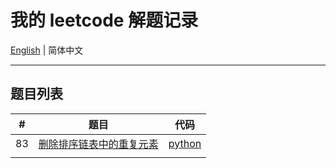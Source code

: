 # 我的 leetcode 解题记录

[English](README.md) | 简体中文

---



## 题目列表

| # |题目| 代码 |
| ---- | ---- | ------ |
| 83   | [删除排序链表中的重复元素](problems-cn/83_删除排序链表中的重复元素.md) | [python](./python/problems/83_remove-duplicates-from-sorted-list.py) |
|      |      |        |


